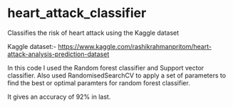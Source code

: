 # heart_attack_classifier
Classifies the risk of heart attack using the Kaggle dataset

Kaggle dataset:- https://www.kaggle.com/rashikrahmanpritom/heart-attack-analysis-prediction-dataset

In this code I used the Random forest classifier and Support vector classifier. Also used RandomisedSearchCV to apply a set of parameters to find the best or optimal paramters for random forest classifier.

It gives an accuracy of 92% in last.
